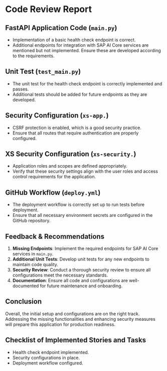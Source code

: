 # Code Review Report

## FastAPI Application Code (`main.py`)
- Implementation of a basic health check endpoint is correct.
- Additional endpoints for integration with SAP AI Core services are mentioned but not implemented. Ensure these are developed according to the requirements.

## Unit Test (`test_main.py`)
- The unit test for the health check endpoint is correctly implemented and passes.
- Additional tests should be added for future endpoints as they are developed.

## Security Configuration (`xs-app.`)
- CSRF protection is enabled, which is a good security practice.
- Ensure that all routes that require authentication are properly configured.

## XS Security Configuration (`xs-security.`)
- Application roles and scopes are defined appropriately.
- Verify that these security settings align with the user roles and access control requirements for the application.

## GitHub Workflow (`deploy.yml`)
- The deployment workflow is correctly set up to run tests before deployment.
- Ensure that all necessary environment secrets are configured in the GitHub repository.

## Feedback & Recommendations
1. **Missing Endpoints**: Implement the required endpoints for SAP AI Core services in `main.py`.
2. **Additional Unit Tests**: Develop unit tests for any new endpoints to maintain code quality.
3. **Security Review**: Conduct a thorough security review to ensure all configurations meet the necessary standards.
4. **Documentation**: Ensure all code and configurations are well-documented for future maintenance and onboarding.

## Conclusion
Overall, the initial setup and configurations are on the right track. Addressing the missing functionalities and enhancing security measures will prepare this application for production readiness.

## Checklist of Implemented Stories and Tasks
- Health check endpoint implemented.
- Security configurations in place.
- Deployment workflow configured.
